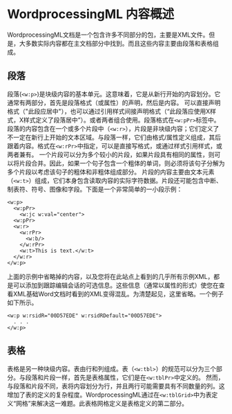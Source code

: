 # WordprocessingML 内容概述
WordprocessingML文档是一个包含许多不同部分的包，主要是XML文件。但是，大多数实际内容都在主文档部分中找到。而且这些内容主要由段落和表格组成。
## 段落
段落(`<w:p>`)是块级内容的基本单元。这意味着，它是从新行开始的内容划分。它通常有两部分，首先是段落格式（或属性）的声明，然后是内容。
可以直接声明格式（"此段应居中"），也可以通过引用样式间接声明格式（“此段落应使用X样式，X样式定义了段落居中”）。或者两者组合使用。段落格式在`<w:pPr>`标签中。
段落的内容包含在一个或多个片段中（`<w:r>`），片段是非块级内容；它们定义了不一定在新行上开始的文本区域。与段落一样，它们由格式/属性定义组成，其后跟着内容。格式在`<w:rPr>`中指定，可以是直接写格式，或通过样式引用样式，或两者兼有。
一个片段可以分为多个较小的片段，如果片段具有相同的属性，则可以将片段合并。因此，如果一个句子包含一个粗体的单词，则必须将该句子分解为多个片段以考虑该句子的粗体和非粗体组成部分。
片段的内容主要由文本元素（`<w:t>`）组成，它们本身包含读取内容的实际字符数据。片段还可能包含中断、制表符、符号、图像和字段。下面是一个非常简单的一小段示例：
```
<w:p>
  <w:pPr>
    <w:jc w:val="center">
  <w:pPr>
  <w:r>
    <w:rPr>
      <w:b/>
    </w:rPr>
    <w:t>This is text.</w:t>
  </w:r>
</w:p>
```
上面的示例中省略掉的内容，以及您将在此站点上看到的几乎所有示例XML，都是可以添加到跟踪编辑会话的可选信息。这些信息（通常以属性的形式）使您在查看XML基础Word文档时看到的XML变得混乱。为清楚起见，这里省略。一个例子如下所示。
```
<w:p w:rsidR="00D57EDE" w:rsidRDefault="00D57EDE">
  . . .
</w:p>
```

## 表格
表格是另一种块级内容。表由行和列组成。表（`<w:tbl>`）的规范可以分为三个部分。与段落和片段一样，首先是表格属性，它们是在`<w:tblPr>`中定义的。
然而，与段落和片段不同，表将内容划分为行，并且两行可能需要具有不同数量的列。这增加了表的定义的复杂程度。WordprocessingML通过在`<w:tblGrid>`中为表定义“网格”来解决这一难题。此表格网格定义是表格定义的第二部分。

